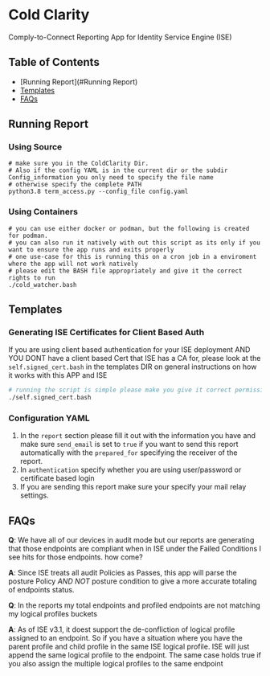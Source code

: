 # Cold Clarity

Comply-to-Connect Reporting App for Identity Service Engine (ISE) 


## Table of Contents
- [Running Report](#Running Report)
- [Templates](#Templates)
- [FAQs](#FAQs) 

## Running Report 
### Using Source
```shell
# make sure you in the ColdClarity Dir. 
# Also if the config YAML is in the current dir or the subdir Config_information you only need to specify the file name 
# otherwise specify the complete PATH 
python3.8 term_access.py --config_file config.yaml
```
### Using Containers
```shell
# you can use either docker or podman, but the following is created for podman.
# you can also run it natively with out this script as its only if you want to ensure the app runs and exits properly 
# one use-case for this is running this on a cron job in a enviroment where the app will not work natively
# please edit the BASH file appropriately and give it the correct rights to run
./cold_watcher.bash
```
## Templates
### Generating ISE Certificates for Client Based Auth
If you are using client based authentication for your ISE deployment AND YOU DONT have a client based Cert that ISE has a CA for, 
please look at the `self.signed_cert.bash` in the templates DIR on general instructions on how it works with this APP and ISE
```bash
# running the script is simple please make you give it correct permission
./self.signed_cert.bash
```
### Configuration YAML
1. In the `report` section please fill it out with the information you have and make sure `send_email` is set to `true` 
if you want to send this report automatically with the `prepared_for` specifying the receiver of the report. 
2. In `authentication` specify whether you are using user/password or certificate based login
3. If you are sending this report make sure your specify your mail relay settings.  


## FAQs
**Q**: We have all of our devices in audit mode but our reports are generating that those endpoints are compliant when in ISE under the Failed Conditions 
I see hits for those endpoints. how come? 

**A**: Since ISE treats all audit Policies as Passes, this app will parse the posture Policy _AND NOT_ posture condition to give a more accurate totaling of endpoints status.

**Q**: In the reports my total endpoints and profiled endpoints are not matching my logical profiles buckets

**A**: As of ISE v3.1, it doest support the de-confliction of logical profile assigned to an endpoint. So if you have a 
situation where you have the parent profile and child profile in the same ISE logical profile. ISE will just append the same logical profile to the endpoint. The same case holds true if you also assign the multiple logical profiles to the same endpoint 